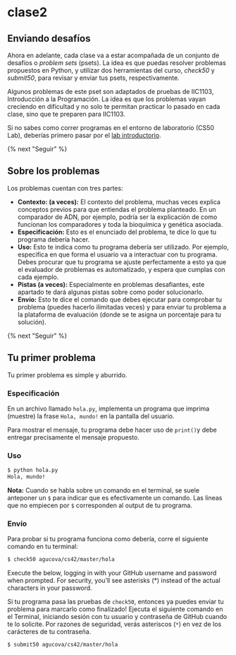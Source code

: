 # clase2

## Enviando desafíos

Ahora en adelante, cada clase va a estar acompañada de un conjunto de desafíos o *problem sets* (psets). La idea es que puedas resolver problemas propuestos en Python, y utilizar dos herramientas del curso, *check50* y *submit50*, para revisar y enviar tus psets, respectivamente.

Algunos problemas de este pset son adaptados de pruebas de IIC1103, Introducción a la Programación. La idea es que los problemas vayan creciendo en dificultad y no solo te permitan practicar lo pasado en cada clase, sino que te preparen para IIC1103.

Si no sabes como correr programas en el entorno de laboratorio (CS50 Lab), deberías primero pasar por el [lab introductorio](https://lab.cs50.io/agucova/labs-cs42/master/hola/).

{% next "Seguir" %}

## Sobre los problemas

Los problemas cuentan con tres partes:

- **Contexto: (a veces):** El contexto del problema, muchas veces explica conceptos previos para que entiendas el problema planteado. En un comparador de ADN, por ejemplo, podría ser la explicación de como funcionan los comparadores y toda la bioquímica y genética asociada.
- **Especificación:** Esto es el enunciado del problema, te dice lo que tu programa debería hacer.
- **Uso:** Esto te indica como tu programa debería ser utilizado. Por ejemplo, especifica en que forma el usuario va a interactuar con tu programa. Debes procurar que tu programa se ajuste perfectamente a esto ya que el evaluador de problemas es automatizado, y espera que cumplas con cada ejemplo.
- **Pistas (a veces):** Especialmente en problemas desafiantes, este apartado te dará algunas pistas sobre como poder solucionarlo.
- **Envío:** Esto te dice el comando que debes ejecutar para comprobar tu problema (puedes hacerlo ilimitadas veces) y para enviar tu problema a la plataforma de evaluación (donde se te asigna un porcentaje para tu solución).

{% next "Seguir" %}

## Tu primer problema

Tu primer problema es simple y aburrido.

### Especificación
En un archivo llamado `hola.py`, implementa un programa que imprima (muestre) la frase `Hola, mundo!` en la pantalla del usuario.

Para mostrar el mensaje, tu programa debe hacer uso de `print()`y debe entregar precisamente el mensaje propuesto.

### Uso

```bash
$ python hola.py
Hola, mundo!
```

**Nota:** Cuando se habla sobre un comando en el terminal, se suele anteponer un `$` para indicar que es efectivamente un comando. Las lineas que no empiecen por `$` corresponden al output de tu programa.

### Envío

Para probar si tu programa funciona como debería, corre el siguiente comando en tu terminal:
```bash
$ check50 agucova/cs42/master/hola
```
Execute the below, logging in with your GitHub username and password when prompted. For security, you’ll see asterisks (*) instead of the actual characters in your password.

Si tu programa pasa las pruebas de `check50`, entonces ya puedes enviar tu problema para marcarlo como finalizado! Ejecuta el siguiente comando en el Terminal, iniciando sesión con tu usuario y contraseña de GitHub cuando te lo solicite. Por razones de seguridad, verás asteriscos (`*`) en vez de los carácteres de tu contraseña.

```bash
$ submit50 agucova/cs42/master/hola
```
